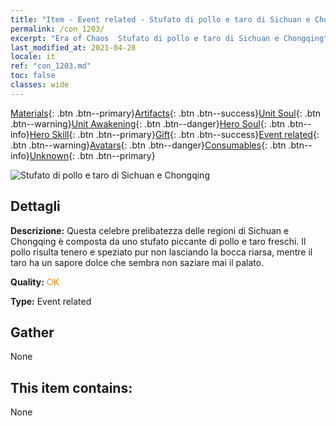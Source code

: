 ```yaml
---
title: "Item - Event related - Stufato di pollo e taro di Sichuan e Chongqing"
permalink: /con_1203/
excerpt: "Era of Chaos  Stufato di pollo e taro di Sichuan e Chongqing"
last_modified_at: 2021-04-28
locale: it
ref: "con_1203.md"
toc: false
classes: wide
---
```

 [Materials](/ItemsIT/){: .btn .btn--primary}[Artifacts](/ItemsIT/Artifacts/){: .btn .btn--success}[Unit Soul](/ItemsIT/UnitSoul/){: .btn .btn--warning}[Unit Awakening](/ItemsIT/UnitAwakening/){: .btn .btn--danger}[Hero Soul](/ItemsIT/HeroSoul/){: .btn .btn--info}[Hero Skill](/ItemsIT/HeroSkill/){: .btn .btn--primary}[Gift](/ItemsIT/Gift/){: .btn .btn--success}[Event related](/ItemsIT/Events/){: .btn .btn--warning}[Avatars](/ItemsIT/Avatars/){: .btn .btn--danger}[Consumables](/ItemsIT/Consumables/){: .btn .btn--info}[Unknown](/ItemsIT/Unknown/){: .btn .btn--primary}

 ![Stufato di pollo e taro di Sichuan e Chongqing](/images/t/i_81521221.png)

## Dettagli
 **Descrizione:** Questa celebre prelibatezza delle regioni di Sichuan e Chongqing è composta da uno stufato piccante di pollo e taro freschi. Il pollo risulta tenero e speziato pur non lasciando la bocca riarsa, mentre il taro ha un sapore dolce che sembra non saziare mai il palato.

 **Quality:** <span style="color: #FF8C00">OK</span>

 **Type:** Event related

## Gather

  None

## This item contains:

  None

